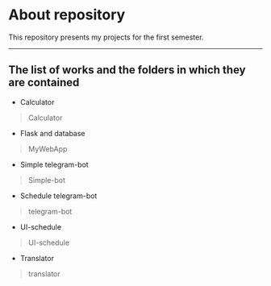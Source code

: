 # About repository

This repository presents my projects for the first semester.

---

## The list of works and the folders in which they are contained


* Calculator
> Calculator
* Flask and database
> MyWebApp
* Simple telegram-bot
> Simple-bot
* Schedule telegram-bot
> telegram-bot
* UI-schedule
> UI-schedule
* Translator
> translator
